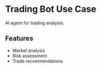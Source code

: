 # Trading Bot Use Case

AI agent for trading analysis.

## Features
- Market analysis
- Risk assessment
- Trade recommendations
